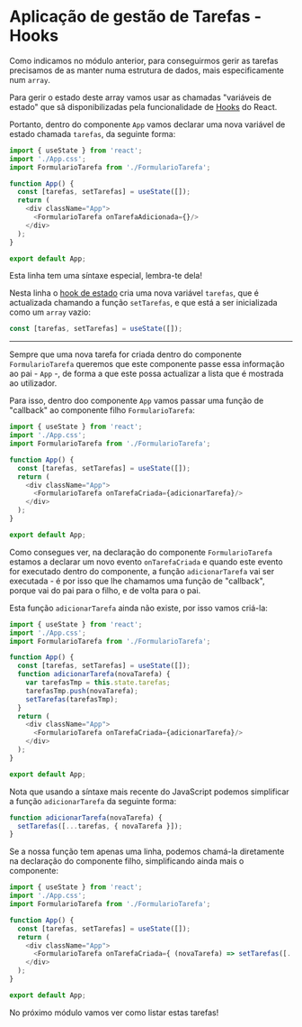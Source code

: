 # Aplicação de gestão de Tarefas - Hooks

Como indicamos no módulo anterior, para conseguirmos gerir as tarefas precisamos de as manter numa estrutura de dados, mais especificamente num `array`.

Para gerir o estado deste array vamos usar as chamadas "variáveis de estado" que sã disponibilizadas pela funcionalidade de [Hooks](https://reactjs.org/docs/hooks-intro.html) do React.

Portanto, dentro do componente `App` vamos declarar uma nova variável de estado chamada `tarefas`, da seguinte forma:

```javascript
import { useState } from 'react';
import './App.css';
import FormularioTarefa from './FormularioTarefa';

function App() {
  const [tarefas, setTarefas] = useState([]);
  return (
    <div className="App">
      <FormularioTarefa onTarefaAdicionada={}/>
    </div>
  );
}

export default App;
```

Esta linha tem uma síntaxe especial, lembra-te dela!

Nesta linha o [hook de estado](https://reactjs.org/docs/hooks-state.html) cria uma nova variável `tarefas`, que é actualizada chamando a função `setTarefas`, e que está a ser inicializada como um `array` vazio:

```javascript
const [tarefas, setTarefas] = useState([]);
```

--------

Sempre que uma nova tarefa for criada dentro do componente `FormularioTarefa` queremos que este componente passe essa informação ao pai - `App` -, de forma a que este possa actualizar a lista que é mostrada ao utilizador. 

Para isso, dentro doo componente `App` vamos passar uma função de "callback" ao componente filho `FormularioTarefa`:

```javascript
import { useState } from 'react';
import './App.css';
import FormularioTarefa from './FormularioTarefa';

function App() {
  const [tarefas, setTarefas] = useState([]);
  return (
    <div className="App">
      <FormularioTarefa onTarefaCriada={adicionarTarefa}/>
    </div>
  );
}

export default App;
```

Como consegues ver, na declaração do componente `FormularioTarefa` estamos a declarar um novo evento `onTarefaCriada` e quando este evento for executado dentro do componente, a função `adicionarTarefa` vai ser executada - é por isso que lhe chamamos uma função de "callback", porque vai do pai para o filho, e de volta para o pai.

Esta função `adicionarTarefa`  ainda não existe, por isso vamos criá-la:

```javascript
import { useState } from 'react';
import './App.css';
import FormularioTarefa from './FormularioTarefa';

function App() {
  const [tarefas, setTarefas] = useState([]);
  function adicionarTarefa(novaTarefa) {
    var tarefasTmp = this.state.tarefas;
    tarefasTmp.push(novaTarefa);
    setTarefas(tarefasTmp);
  }
  return (
    <div className="App">
      <FormularioTarefa onTarefaCriada={adicionarTarefa}/>
    </div>
  );
}

export default App;
```

Nota que usando a síntaxe mais recente do JavaScript podemos simplificar a função `adicionarTarefa` da seguinte forma:

```javascript
function adicionarTarefa(novaTarefa) {
  setTarefas([...tarefas, { novaTarefa }]);
}
```

Se a nossa função tem apenas uma linha, podemos chamá-la diretamente na declaração do componente filho, simplificando ainda mais o componente:


```javascript
import { useState } from 'react';
import './App.css';
import FormularioTarefa from './FormularioTarefa';

function App() {
  const [tarefas, setTarefas] = useState([]);
  return (
    <div className="App">
      <FormularioTarefa onTarefaCriada={ (novaTarefa) => setTarefas([...tarefas, { novaTarefa }]) }/>
    </div>
  );
}

export default App;
```

No próximo módulo vamos ver como listar estas tarefas!
